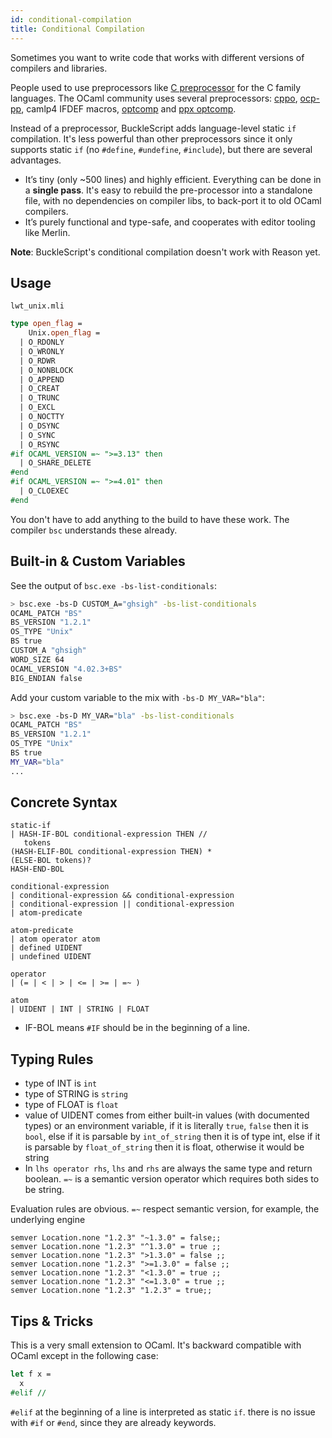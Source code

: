 ```yaml
---
id: conditional-compilation
title: Conditional Compilation
---
```


Sometimes you want to write code that works with different versions of compilers and libraries.

People used to use preprocessors like [C preprocessor](http://tigcc.ticalc.org/doc/cpp.html) for the C family languages. The OCaml community uses several preprocessors: [cppo](https://github.com/mjambon/cppo), [ocp-pp](https://github.com/OCamlPro/typerex-build/tree/master/tools/ocp-pp), camlp4 IFDEF macros, [optcomp](https://github.com/diml/optcomp) and [ppx optcomp](https://github.com/janestreet/ppx_optcomp).

Instead of a preprocessor, BuckleScript adds language-level static `if` compilation. It's less powerful than other preprocessors since it only supports static `if` (no `#define`, `#undefine`, `#include`), but there are several advantages.

- It’s tiny (only ~500 lines) and highly efficient. Everything can be done in a **single pass**. It's easy to rebuild the pre-processor into a standalone file, with no dependencies on compiler libs, to back-port it to old OCaml compilers.
- It’s purely functional and type-safe, and cooperates with editor tooling like Merlin.

**Note**: BuckleScript's conditional compilation doesn't work with Reason yet.

## Usage

`lwt_unix.mli`

```ocaml
type open_flag =
    Unix.open_flag =
  | O_RDONLY
  | O_WRONLY
  | O_RDWR
  | O_NONBLOCK
  | O_APPEND
  | O_CREAT
  | O_TRUNC
  | O_EXCL
  | O_NOCTTY
  | O_DSYNC
  | O_SYNC
  | O_RSYNC
#if OCAML_VERSION =~ ">=3.13" then
  | O_SHARE_DELETE
#end
#if OCAML_VERSION =~ ">=4.01" then
  | O_CLOEXEC
#end
```

You don't have to add anything to the build to have these work. The compiler `bsc` understands these already.

## Built-in & Custom Variables

See the output of `bsc.exe -bs-list-conditionals`:

```sh
> bsc.exe -bs-D CUSTOM_A="ghsigh" -bs-list-conditionals
OCAML_PATCH "BS"
BS_VERSION "1.2.1"
OS_TYPE "Unix"
BS true
CUSTOM_A "ghsigh"
WORD_SIZE 64
OCAML_VERSION "4.02.3+BS"
BIG_ENDIAN false
```

Add your custom variable to the mix with `-bs-D MY_VAR="bla"`:

```sh
> bsc.exe -bs-D MY_VAR="bla" -bs-list-conditionals
OCAML_PATCH "BS"
BS_VERSION "1.2.1"
OS_TYPE "Unix"
BS true
MY_VAR="bla"
...
```

## Concrete Syntax

```
static-if
| HASH-IF-BOL conditional-expression THEN //
   tokens
(HASH-ELIF-BOL conditional-expression THEN) *
(ELSE-BOL tokens)?
HASH-END-BOL

conditional-expression
| conditional-expression && conditional-expression
| conditional-expression || conditional-expression
| atom-predicate

atom-predicate
| atom operator atom
| defined UIDENT
| undefined UIDENT

operator
| (= | < | > | <= | >= | =~ )

atom
| UIDENT | INT | STRING | FLOAT
```

- IF-BOL means `#IF` should be in the beginning of a line.

## Typing Rules

- type of INT is `int`
- type of STRING is `string`
- type of FLOAT is `float`
- value of UIDENT comes from either built-in values (with documented types) or an environment variable, if it is literally `true`, `false` then it is `bool`, else if it is parsable by `int_of_string` then it is of type int, else if it is parsable by `float_of_string` then it is float, otherwise it would be string
- In `lhs operator rhs`, `lhs` and `rhs` are always the same type and return boolean. `=~` is a semantic version operator which requires both sides to be string.

Evaluation rules are obvious. `=~` respect semantic version, for example, the underlying engine

```
semver Location.none "1.2.3" "~1.3.0" = false;;
semver Location.none "1.2.3" "^1.3.0" = true ;;
semver Location.none "1.2.3" ">1.3.0" = false ;;
semver Location.none "1.2.3" ">=1.3.0" = false ;;
semver Location.none "1.2.3" "<1.3.0" = true ;;
semver Location.none "1.2.3" "<=1.3.0" = true ;;
semver Location.none "1.2.3" "1.2.3" = true;;
```

## Tips & Tricks

This is a very small extension to OCaml. It's backward compatible with OCaml except in the following case:

```ocaml
let f x =
  x
#elif //
```

`#elif` at the beginning of a line is interpreted as static `if`. there is no issue with `#if` or `#end`, since they are already keywords.
